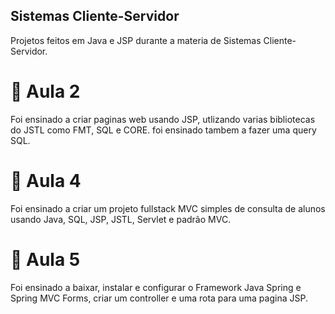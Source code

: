 ## Sistemas Cliente-Servidor

Projetos feitos em Java e JSP durante a materia de Sistemas Cliente-Servidor.

# 📝 Aula 2

Foi ensinado a criar paginas web usando JSP, utlizando varias bibliotecas do JSTL como FMT, SQL e CORE. foi ensinado tambem a fazer uma query SQL.

# 📝 Aula 4

Foi ensinado a criar um projeto fullstack MVC simples de consulta de alunos usando Java, SQL, JSP, JSTL, Servlet e padrão MVC.

# 📝 Aula 5

Foi ensinado a baixar, instalar e configurar o Framework Java Spring e Spring MVC Forms, criar um controller e uma rota para uma pagina JSP.